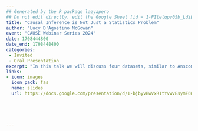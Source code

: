 ```yaml
---
## Generated by the R package lazyapero
## Do not edit directly, edit the Google Sheet [id = 1-PItelqpv0Sb_LdiEDqb8O3D_Roii5nVTL07IRVbRtA]
title: "Causal Inference is Not Just a Statistics Problem"
author: "Lucy D'Agostino McGowan"
event: "CAUSE Webinar Series 2024"
date: 1708444800
date_end: 1708448400
categories:
 - Invited
 - Oral Presentation
excerpt: "In this talk we will discuss four datasets, similar to Anscombe’s quartet, that aim to highlight the challenges involved when estimating causal effects. Each of the four datasets is generated based on a distinct causal mechanism: the first involves a collider, the second involves a confounder, the third involves a mediator, and the fourth involves the induction of M-Bias by an included factor. Despite the fact that the statistical summaries and visualizations for each dataset are identical, the true causal effect differs, and estimating it correctly requires knowledge of the data-generating mechanism. These example datasets can help practitioners gain a better understanding of the assumptions underlying causal inference methods and emphasize the importance of gathering more information beyond what can be obtained from statistical tools alone."
links:
- icon: images
  icon_pack: fas
  name: slides
  url: https://docs.google.com/presentation/d/1-bjbyvBwVxR1tYvwvBsymF6WsG5ShpLhNZHEnn-9H0o





---
```


